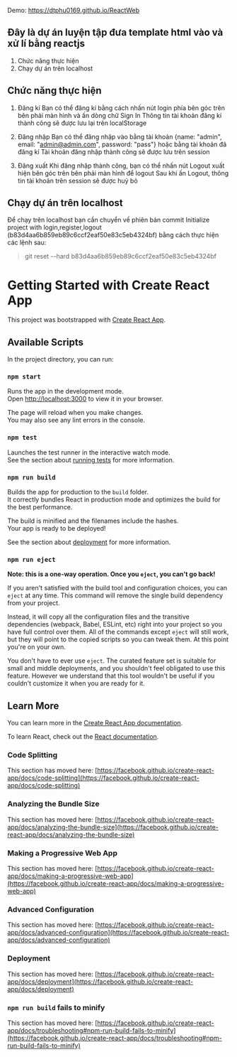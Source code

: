 Demo: https://dtphu0169.github.io/ReactWeb

## Đây là dự án luyện tập đưa template html vào và xử lí bằng reactjs
1. Chức năng thực hiện
2. Chạy dự án trên localhost


## Chức năng thực hiện
1. Đăng kí
Bạn có thể đăng kí bằng cách nhấn nút login phía bên góc trên bên phải màn hình và ấn dòng chữ Sign In
Thông tin tài khoản đăng kí thành công sẽ được lưu lại trên localStorage

2. Đăng nhập
Bạn có thể đăng nhập vào bằng tài khoản {name: "admin", email: "admin@admin.com", password: "pass"}
hoặc bằng tài khoản đã đăng kí
Tài khoản đăng nhập thành công sẽ được lưu trên session

3. Đăng xuất
Khi đăng nhập thành công, bạn có thể nhấn nút Logout xuất hiện bên góc trên bên phải màn hình để logout
Sau khi ấn Logout, thông tin tài khoản trên session sẽ được huỷ bỏ

## Chạy dự án trên localhost

Để chạy trên localhost bạn cần chuyển về phiên bản commit Initialize project with login,register,logout (b83d4aa6b859eb89c6ccf2eaf50e83c5eb4324bf) bằng cách thực hiện các lệnh sau:
> git reset --hard b83d4aa6b859eb89c6ccf2eaf50e83c5eb4324bf


# Getting Started with Create React App

This project was bootstrapped with [Create React App](https://github.com/facebook/create-react-app).

## Available Scripts

In the project directory, you can run:

### `npm start`

Runs the app in the development mode.\
Open [http://localhost:3000](http://localhost:3000) to view it in your browser.

The page will reload when you make changes.\
You may also see any lint errors in the console.

### `npm test`

Launches the test runner in the interactive watch mode.\
See the section about [running tests](https://facebook.github.io/create-react-app/docs/running-tests) for more information.

### `npm run build`

Builds the app for production to the `build` folder.\
It correctly bundles React in production mode and optimizes the build for the best performance.

The build is minified and the filenames include the hashes.\
Your app is ready to be deployed!

See the section about [deployment](https://facebook.github.io/create-react-app/docs/deployment) for more information.

### `npm run eject`

**Note: this is a one-way operation. Once you `eject`, you can't go back!**

If you aren't satisfied with the build tool and configuration choices, you can `eject` at any time. This command will remove the single build dependency from your project.

Instead, it will copy all the configuration files and the transitive dependencies (webpack, Babel, ESLint, etc) right into your project so you have full control over them. All of the commands except `eject` will still work, but they will point to the copied scripts so you can tweak them. At this point you're on your own.

You don't have to ever use `eject`. The curated feature set is suitable for small and middle deployments, and you shouldn't feel obligated to use this feature. However we understand that this tool wouldn't be useful if you couldn't customize it when you are ready for it.

## Learn More

You can learn more in the [Create React App documentation](https://facebook.github.io/create-react-app/docs/getting-started).

To learn React, check out the [React documentation](https://reactjs.org/).

### Code Splitting

This section has moved here: [https://facebook.github.io/create-react-app/docs/code-splitting](https://facebook.github.io/create-react-app/docs/code-splitting)

### Analyzing the Bundle Size

This section has moved here: [https://facebook.github.io/create-react-app/docs/analyzing-the-bundle-size](https://facebook.github.io/create-react-app/docs/analyzing-the-bundle-size)

### Making a Progressive Web App

This section has moved here: [https://facebook.github.io/create-react-app/docs/making-a-progressive-web-app](https://facebook.github.io/create-react-app/docs/making-a-progressive-web-app)

### Advanced Configuration

This section has moved here: [https://facebook.github.io/create-react-app/docs/advanced-configuration](https://facebook.github.io/create-react-app/docs/advanced-configuration)

### Deployment

This section has moved here: [https://facebook.github.io/create-react-app/docs/deployment](https://facebook.github.io/create-react-app/docs/deployment)

### `npm run build` fails to minify

This section has moved here: [https://facebook.github.io/create-react-app/docs/troubleshooting#npm-run-build-fails-to-minify](https://facebook.github.io/create-react-app/docs/troubleshooting#npm-run-build-fails-to-minify)
